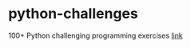 # python-challenges
100+ Python challenging programming exercises
[link](https://github.com/zhiwehu/Python-programming-exercises/blob/master/100%2B%20Python%20challenging%20programming%20exercises.txt)
